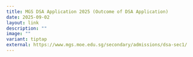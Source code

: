 ```yaml
---
title: MGS DSA Application 2025 (Outcome of DSA Application)
date: 2025-09-02
layout: link
description: ""
image: ""
variant: tiptap
external: https://www.mgs.moe.edu.sg/secondary/admissions/dsa-sec1/
---
```


